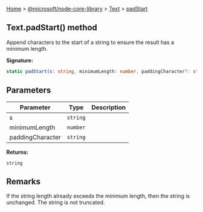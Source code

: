 [Home](./index) &gt; [@microsoft/node-core-library](./node-core-library.md) &gt; [Text](./node-core-library.text.md) &gt; [padStart](./node-core-library.text.padstart.md)

## Text.padStart() method

Append characters to the start of a string to ensure the result has a minimum length.

<b>Signature:</b>

```typescript
static padStart(s: string, minimumLength: number, paddingCharacter?: string): string;
```

## Parameters

|  Parameter | Type | Description |
|  --- | --- | --- |
|  s | `string` |  |
|  minimumLength | `number` |  |
|  paddingCharacter | `string` |  |

<b>Returns:</b>

`string`

## Remarks

If the string length already exceeds the minimum length, then the string is unchanged. The string is not truncated.

